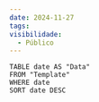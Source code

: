 ```yaml
---
date: 2024-11-27
tags: 
visibilidade:
  - Público
---
```



```dataview
TABLE date AS "Data"
FROM "Template"
WHERE date 
SORT date DESC
```
